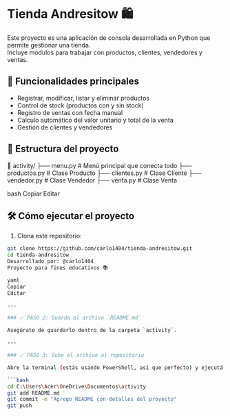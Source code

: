 # Tienda Andresitow 🛍️

Este proyecto es una aplicación de consola desarrollada en Python que permite gestionar una tienda.  
Incluye módulos para trabajar con productos, clientes, vendedores y ventas.

## 🚀 Funcionalidades principales

- Registrar, modificar, listar y eliminar productos
- Control de stock (productos con y sin stock)
- Registro de ventas con fecha manual
- Calculo automático del valor unitario y total de la venta
- Gestión de clientes y vendedores

## 🧠 Estructura del proyecto

📁 activity/
├── menu.py # Menú principal que conecta todo
├── productos.py # Clase Producto
├── clientes.py # Clase Cliente
├── vendedor.py # Clase Vendedor
├── venta.py # Clase Venta

bash
Copiar
Editar

## 🛠️ Cómo ejecutar el proyecto

1. Clona este repositorio:
```bash
git clone https://github.com/carlo1404/tienda-andresitow.git
cd tienda-andresitow
Desarrollado por: @carlo1404
Proyecto para fines educativos 📚

yaml
Copiar
Editar

---

### ✅ PASO 2: Guarda el archivo `README.md`

Asegúrate de guardarlo dentro de la carpeta `activity`.

---

### ✅ PASO 3: Sube el archivo al repositorio

Abre la terminal (estás usando PowerShell, así que perfecto) y ejecutá estos comandos:

```bash
cd C:\Users\Acer\OneDrive\Documentos\activity
git add README.md
git commit -m "Agrego README con detalles del proyecto"
git push